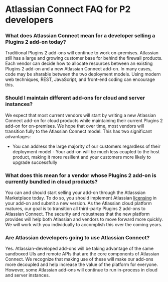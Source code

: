 # Atlassian Connect FAQ for P2 developers

### What does Atlassian Connect mean for a developer selling a Plugins 2 add-on today?
Traditional Plugins 2 add-ons will continue to work on-premises. Atlassian still has a large and
growing customer base for behind the firewall products. Each vendor can decide how to allocate
resources between an existing Plugins 2 add-on and a new Atlassian Connect add-on. In many cases,
code may be sharable between the two deployment models. Using modern web techniques, REST,
JavaScript, and front-end coding can encourage this.

### Should I maintain different add-ons for cloud and server instances?
We expect that most current vendors will start by writing a new Atlassian Connect add-on for
cloud products while maintaining their current Plugins 2 add-on for on-premises. We hope
that over time, most vendors will transition fully to the Atlassian Connect model. This has two
significant advantages:

- You can address the large majority of our customers regardless of their deployment model - Your
add-on will be much less coupled to the host product, making it more resilient and your customers
more likely to upgrade successfully

### What does this mean for a vendor whose Plugins 2 add-on is currently bundled in cloud products?
You can and should start selling your add-on through the Atlasssian Marketplace today. To do so, you
should implement Atlassian [licensing](../concepts/licensing.html) in your add-on and submit a new
version. As the Atlassian cloud platform matures, our goal is to transition all third-party
Plugins 2 add-ons to Atlassian Connect. The security and robustness that the new platform provides
will help both Atlassian and vendors to move forward more quickly. We will work with you
individually to accomplish this over the coming years.

### Are Atlassian developers going to use Atlassian Connect?
Yes. Atlassian-developed add-ons will be taking advantage of the same sandboxed UIs and remote APIs
that are the core components of Atlassian Connect. We recognize that making use of these will make
our add-ons more decoupled and help increase the value of the platform for everyone. However, some
Atlassian add-ons will continue to run in-process in cloud and server instances.

